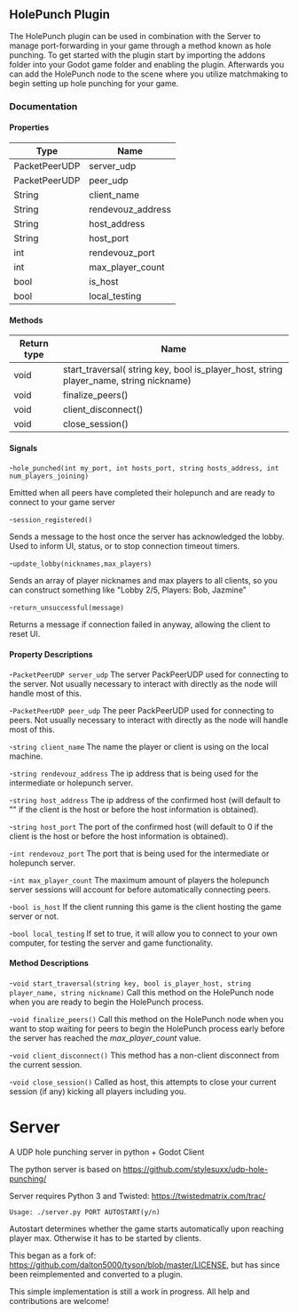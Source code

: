 ## HolePunch Plugin

The HolePunch plugin can be used in combination with the Server to manage port-forwarding in your game through a method known as hole punching. To get started with the plugin start by importing the addons folder into your Godot game folder and enabling the plugin. Afterwards you can add the HolePunch node to the scene where you utilize matchmaking to begin setting up hole punching for your game.

### Documentation


#### Properties

| Type        | Name            |
| ----------- | --------------- |
|PacketPeerUDP|server_udp       |
|PacketPeerUDP|peer_udp         |
| String      |client_name      |
| String      |rendevouz_address|
| String      |host_address     |
| String      |host_port        |
| int         |rendevouz_port   |
| int         |max_player_count |
| bool        |is_host          |
| bool        |local_testing    |

#### Methods

| Return type | Name                                                                                   |
| ----------- | ---------------------------------------------------------------------------------------|
| void        | start_traversal( string key, bool is_player_host, string player_name, string nickname) |
| void        | finalize_peers()                                                                       |
| void        | client_disconnect()                                                                    |
| void        | close_session()                                                                        |

#### Signals

-`hole_punched(int my_port, int hosts_port, string hosts_address, int num_players_joining)`

Emitted when all peers have completed their holepunch and are ready to connect to your game server

-`session_registered()`

Sends a message to the host once the server has acknowledged the lobby. Used to inform UI, status, or to stop connection timeout timers.

-`update_lobby(nicknames,max_players)`

Sends an array of player nicknames and max players to all clients, so you can construct something like "Lobby 2/5, Players: Bob, Jazmine"

-`return_unsuccessful(message) `

Returns a message if connection failed in anyway, allowing the client to reset UI.

#### Property Descriptions

-`PacketPeerUDP server_udp` The server PackPeerUDP used for connecting to the server. Not usually necessary to interact with directly as the node will handle most of this.


-`PacketPeerUDP peer_udp` The peer PackPeerUDP used for connecting to peers. Not usually necessary to interact with directly as the node will handle most of this.

-`string client_name` The name the player or client is using on the local machine.

-`string rendevouz_address` The ip address that is being used for the intermediate or holepunch server.

-`string host_address` The ip address of the confirmed host (will default to "" if the client is the host or before the host information is obtained).

-`string host_port` The port of the confirmed host (will default to 0 if the client is the host or before the host information is obtained).

-`int rendevouz_port` The port that is being used for the intermediate or holepunch server.

-`int max_player_count` The maximum amount of players the holepunch server sessions will account for before automatically connecting peers.

-`bool is_host` If the client running this game is the client hosting the game server or not.

-`bool local_testing` If set to true, it will allow you to connect to your own computer, for testing the server and game functionality.


#### Method Descriptions

-`void start_traversal(string key, bool is_player_host, string player_name, string nickname)` Call this method on the HolePunch node when you are ready to begin the HolePunch process. 

-`void finalize_peers()` Call this method on the HolePunch node when you want to stop waiting for peers to begin the HolePunch process early before the server has reached the *max_player_count* value.

-`void client_disconnect()` This method has a non-client disconnect from the current session.

-`void close_session()` Called as host, this attempts to close your current session (if any) kicking all players including you.


# Server
 A UDP hole punching server in python + Godot Client

The python server is based on https://github.com/stylesuxx/udp-hole-punching/

Server requires Python 3 and Twisted: https://twistedmatrix.com/trac/

`Usage: ./server.py PORT AUTOSTART(y/n)`

Autostart determines whether the game starts automatically upon reaching player max. Otherwise it has to be started by clients.



This began as a fork of: https://github.com/dalton5000/tyson/blob/master/LICENSE, but has since been reimplemented
and converted to a plugin.

This simple implementation is still a work in progress. All help and contributions are welcome!



